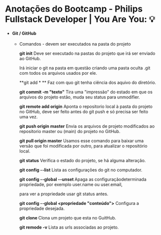 
# Anotações do Bootcamp - Philips Fullstack Developer | You Are You:  💡

 - #### Git / GitHub

   - Comandos - devem ser executados na pasta do projeto

     **git init** Deve ser executado na pastas do projeto que irá ser enviado ao GitHub.

     Irá iniciar o git na pasta em questão criando uma pasta oculta .git com todos os arquivos usados por ele.

     **git add * ** Faz com quo git tenha ciência dos aquivo do diretório.

     **git commit -m "texto"**  Tira uma "impressão" do estado em que os arquivos do projeto estão, muda seu status para unmodifier. 

     **git remote add origin** <url> Aponta o repositorio local à pasta do projeto no GitHub, deve ser feito antes do git push e só precisa ser feito uma vez.

     **git push origin master** Envia os arquivos de projeto modificados ao repositorio master ou (main) do projeto no GitHub.

     **git pull origin master** Usamos esse comando para baixar uma versão que foi modificada por outro, para atualizar o repositório local.

     **git status** Verifica o estado do projeto, se há alguma alteração.

     **git config --list** Lista as configurações do git no computador.

     **git config --global --unset <propriedade>** Apaga as configuraçãodeterminada propriedade, por exemplo user.name ou user.email, 

     para ver a propriedade usar git status antes.

     **git config --global <propriedade "conteúdo">**  Configura a propriedade desejada.

     **git clone <url>** Clona um projeto que esta no GuitHub.

     **git remode -v** Lista as urls associadas ao projeto.

     

     

